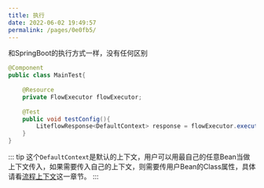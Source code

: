 ```yaml
---
title: 执行
date: 2022-06-02 19:49:57
permalink: /pages/0e0fb5/
---
```


和SpringBoot的执行方式一样，没有任何区别

```java
@Component
public class MainTest{
    
    @Resource
    private FlowExecutor flowExecutor;
    
    @Test
    public void testConfig(){
        LiteflowResponse<DefaultContext> response = flowExecutor.execute2Resp("chain1", "arg");
    }
}
```

::: tip
这个`DefaultContext`是默认的上下文，用户可以用最自己的任意Bean当做上下文传入，如果需要传入自己的上下文，则需要传用户Bean的Class属性，具体请看[流程上下文](/pages/16f927/)这一章节。
:::